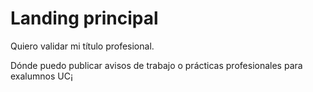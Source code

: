 # Landing principal

Quiero validar mi título profesional.

Dónde puedo publicar avisos de trabajo o prácticas profesionales para exalumnos UC¡

